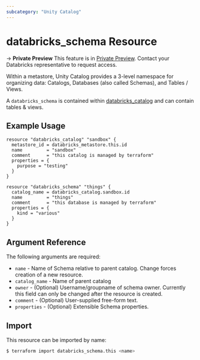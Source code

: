 ```yaml
---
subcategory: "Unity Catalog"
---
```

# databricks_schema Resource

-> **Private Preview** This feature is in [Private Preview](https://docs.databricks.com/release-notes/release-types.html). Contact your Databricks representative to request access. 

Within a metastore, Unity Catalog provides a 3-level namespace for organizing data: Catalogs, Databases (also called Schemas), and Tables / Views.

A `databricks_schema` is contained within [databricks_catalog](catalog.md) and can contain tables & views.

## Example Usage

```hcl
resource "databricks_catalog" "sandbox" {
  metastore_id = databricks_metastore.this.id
  name         = "sandbox"
  comment      = "this catalog is managed by terraform"
  properties = {
    purpose = "testing"
  }
}

resource "databricks_schema" "things" {
  catalog_name = databricks_catalog.sandbox.id
  name         = "things"
  comment      = "this database is managed by terraform"
  properties = {
    kind = "various"
  }
}
```

## Argument Reference

The following arguments are required:

* `name` - Name of Schema relative to parent catalog. Change forces creation of a new resource.
* `catalog_name` - Name of parent catalog
* `owner` - (Optional) Username/groupname of schema owner. Currently this field can only be changed after the resource is created.
* `comment` - (Optional) User-supplied free-form text.
* `properties` - (Optional) Extensible Schema properties.

## Import

This resource can be imported by name:

```bash
$ terraform import databricks_schema.this <name>
```

